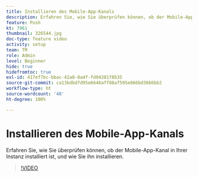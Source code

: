 ```yaml
---
title: Installieren des Mobile-App-Kanals
description: Erfahren Sie, wie Sie überprüfen können, ob der Mobile-App-Kanal in Ihrer Instanz installiert ist, und wie Sie ihn installieren.
feature: Push
kt: 7961
thumbnail: 326544.jpg
doc-type: feature video
activity: setup
team: TM
role: Admin
level: Beginner
hide: true
hidefromtoc: true
exl-id: 417ef7bc-bbac-42a0-8a4f-fd04381f8b35
source-git-commit: ca13bdbd7d95e6646aff88af595e866bd3666bb2
workflow-type: ht
source-wordcount: '48'
ht-degree: 100%

---
```


# Installieren des Mobile-App-Kanals

Erfahren Sie, wie Sie überprüfen können, ob der Mobile-App-Kanal in Ihrer Instanz installiert ist, und wie Sie ihn installieren.

>[!VIDEO](https://video.tv.adobe.com/v/326544?quality=12)

